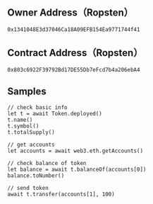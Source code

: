 ## Owner Address（Ropsten）

`0x1341048E3d37046Ca18A09EFB154Ea9771744f41`

## Contract Address（Ropsten）

`0x803c6922F39792Bd17DE55Db7eFcd7b4a206ebA4`

## Samples

```
// check basic info
let t = await Token.deployed()
t.name()
t.symbol()
t.totalSupply()

// get accounts
let accounts = await web3.eth.getAccounts()

// check balance of token
let balance = await t.balanceOf(accounts[0])
balance.toNumber()

// send token
await t.transfer(accounts[1], 100)
```
